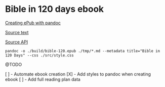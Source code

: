# Bible in 120 days ebook

[Creating ePub with pandoc](https://pandoc.org/epub.html)

[Source text](https://worldenglish.bible/)

[Source API](https://github.com/getbible/v2)

`pandoc -o ./build/bible-120.epub ./tmp/*.md --metadata title="Bible in 120 Days" --css ./src/style.css`

@TODO

[ ] - Automate ebook creation
[X] - Add styles to pandoc when creating ebook
[ ] - Add full reading plan data
